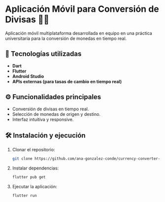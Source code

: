 # Aplicación Móvil para Conversión de Divisas 💱📱

Aplicación móvil multiplataforma desarrollada en equipo en una práctica universitaria para la conversión de monedas en tiempo real.

## 🚀 Tecnologías utilizadas
- **Dart**
- **Flutter**
- **Android Studio**
- **APIs externas (para tasas de cambio en tiempo real)**

## ⚙️ Funcionalidades principales
- Conversión de divisas en tiempo real.
- Selección de monedas de origen y destino.
- Interfaz intuitiva y responsive.

## 🛠️ Instalación y ejecución
1. Clonar el repositorio:
   ```bash
   git clone https://github.com/ana-gonzalez-conde/currency-converter-app.git

2. Instalar dependencias:
   ```bash
   flutter pub get

3. Ejecutar la aplicación:
   ```bash
   flutter run
 
